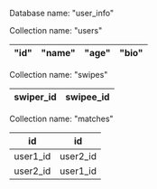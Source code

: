 Database name: "user_info"

Collection name: "users"

| "id" | "name" | "age" | "bio" |
|------|--------|-------|-------|

Collection name: "swipes"

| swiper_id | swipee_id |
|-----------|-----------|

Collection name: "matches"

| id       | id       |
|----------|----------|
| user1_id | user2_id |
| user2_id | user1_id |
